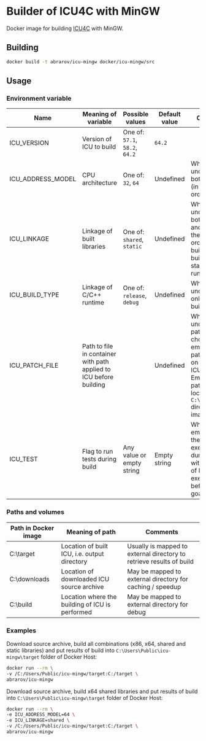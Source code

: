 # Builder of ICU4C with MinGW

Docker image for building [ICU4C](http://site.icu-project.org/) with MinGW.

## Building

```bash
docker build -t abrarov/icu-mingw docker/icu-mingw/src
```

## Usage

### Environment variable

| Name | Meaning of variable | Possible values | Default value | Comments |
|------|---------------------|-----------------|---------------|----------|
| ICU_VERSION | Version of ICU to build | One of: `57.1`, `58.2`, `64.2` | `64.2` | |
| ICU_ADDRESS_MODEL | CPU architecture | One of: `32`, `64` | Undefined | When undefined then both `64` and `32` (in the same order) are built |
| ICU_LINKAGE | Linkage of built libraries | One of: `shared`, `static` | Undefined | When undefined then both `shared` and `static` (in the same order) are built, `static` build uses static C/C++ runtime |
| ICU_BUILD_TYPE | Linkage of C/C++ runtime | One of: `release`, `debug` | Undefined | When undefined then only `release` is built |
| ICU_PATCH_FILE | Path to file in container with path applied to ICU before building |  | Undefined | When undefined then patch is chosen among embedded patches based on version of ICU. Embedded patches are located in `C:\app\patches` directory of image |
| ICU_TEST | Flag to run tests during build | Any value or empty string | Empty string | When is not empty string then tests are executed during build with `check` goal of Makefile executed before `install` goal |

### Paths and volumes

| Path in Docker image | Meaning of path | Comments |
|----------------------|-----------------|----------|
| C:\target | Location of built ICU, i.e. output directory | Usually is mapped to external directory to retrieve results of build |
| C:\downloads | Location of downloaded ICU source archive | May be mapped to external directory for caching / speedup |
| C:\build | Location where the building of ICU is performed | May be mapped to external directory for debug |

### Examples

Download source archive, build all combinations (x86, x64, shared and static libraries) and put results of build into 
`C:\Users\Public\icu-mingw\target` folder of Docker Host:

```bash
docker run --rm \
-v /C:/Users/Public/icu-mingw/target:C:/target \
abrarov/icu-mingw
```

Download source archive, build x64 shared libraries and put results of build into `C:\Users\Public\icu-mingw\target` 
folder of Docker Host:
 
```bash
docker run --rm \
-e ICU_ADDRESS_MODEL=64 \
-e ICU_LINKAGE=shared \ 
-v /C:/Users/Public/icu-mingw/target:C:/target \
abrarov/icu-mingw
```
